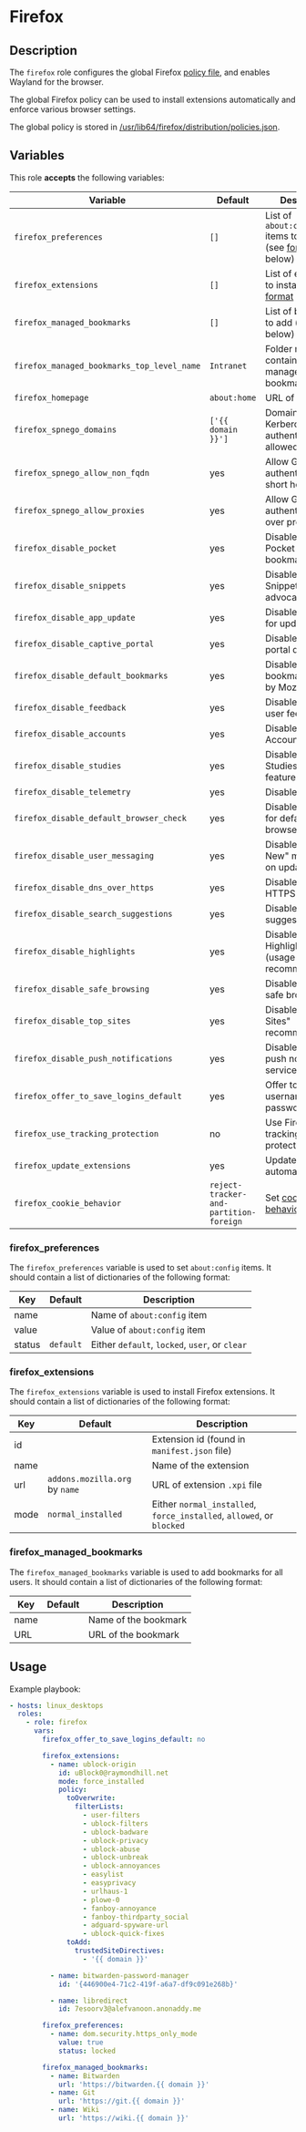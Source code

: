 Firefox
=======

Description
-----------

The `firefox` role configures the global Firefox [policy file](https://github.com/mozilla/policy-templates/blob/master/README.md),
and enables Wayland for the browser.

The global Firefox policy can be used to install extensions automatically and
enforce various browser settings.

The global policy is stored in [/usr/lib64/firefox/distribution/policies.json](templates/usr/lib64/firefox/distribution/policies.json.j2).


Variables
---------

This role **accepts** the following variables:

Variable                                   | Default                                | Description
-------------------------------------------|----------------------------------------|------------
`firefox_preferences`                      | `[]`                                   | List of `about:config` items to apply (see [format](#firefox_preferences) below)
`firefox_extensions`                       | `[]`                                   | List of extensions to install (see [format](#firefox_extensions) below)
`firefox_managed_bookmarks`                | `[]`                                   | List of bookmarks to add (see [format](#firefox_managed_bookmarks) below)
`firefox_managed_bookmarks_top_level_name` | `Intranet`                             | Folder name containing managed bookmarks
`firefox_homepage`                         | `about:home`                           | URL of homepage
`firefox_spnego_domains`                   | `['{{ domain }}']`                     | Domains for which Kerberos/GSSAPI authentication is allowed
`firefox_spnego_allow_non_fqdn`            | yes                                    | Allow GSSAPI authentication for short hostnames
`firefox_spnego_allow_proxies`             | yes                                    | Allow GSSAPI authentication over proxies
`firefox_disable_pocket`                   | yes                                    | Disable Firefox Pocket (social bookmarking)
`firefox_disable_snippets`                 | yes                                    | Disable Firefox Snippets (Mozilla advocacy spam)
`firefox_disable_app_update`               | yes                                    | Disable checking for updates
`firefox_disable_captive_portal`           | yes                                    | Disable captive portal detection
`firefox_disable_default_bookmarks`        | yes                                    | Disable default bookmarks added by Mozilla
`firefox_disable_feedback`                 | yes                                    | Disable Mozilla user feedback
`firefox_disable_accounts`                 | yes                                    | Disable Firefox Accounts
`firefox_disable_studies`                  | yes                                    | Disable Firefox Studies (beta features)
`firefox_disable_telemetry`                | yes                                    | Disable telemetry
`firefox_disable_default_browser_check`    | yes                                    | Disable checking for default browser
`firefox_disable_user_messaging`           | yes                                    | Disable "What's New" messaging on updates
`firefox_disable_dns_over_https`           | yes                                    | Disable DNS over HTTPS
`firefox_disable_search_suggestions`       | yes                                    | Disable search suggestions
`firefox_disable_highlights`               | yes                                    | Disable Firefox Highlights (usage-based recommendations)
`firefox_disable_safe_browsing`            | yes                                    | Disable Mozilla safe browsing
`firefox_disable_top_sites`                | yes                                    | Disable "Top Sites" recommendation
`firefox_disable_push_notifications`       | yes                                    | Disable Mozilla push notification service
`firefox_offer_to_save_logins_default`     | yes                                    | Offer to save usernames and passwords
`firefox_use_tracking_protection`          | no                                     | Use Firefox tracking protection
`firefox_update_extensions`                | yes                                    | Update extensions automatically
`firefox_cookie_behavior`                  | `reject-tracker-and-partition-foreign` | Set [cookie behavior](https://github.com/mozilla/policy-templates/blob/master/README.md#cookies)


### firefox\_preferences

The `firefox_preferences` variable is used to set `about:config` items. It
should contain a list of dictionaries of the following format:

Key                | Default   | Description
-------------------|-----------|------------
name               | &nbsp;    | Name of `about:config` item
value              | &nbsp;    | Value of `about:config` item
status             | `default` | Either `default`, `locked`, `user`, or `clear`


### firefox\_extensions

The `firefox_extensions` variable is used to install Firefox extensions. It
should contain a list of dictionaries of the following format:

Key                | Default                        | Description
-------------------|--------------------------------|------------
id                 | &nbsp;                         | Extension id (found in `manifest.json` file) 
name               | &nbsp;                         | Name of the extension
url                | `addons.mozilla.org` by `name` | URL of extension `.xpi` file
mode               | `normal_installed`             | Either `normal_installed`, `force_installed`, `allowed`, or `blocked`


### firefox\_managed\_bookmarks

The `firefox_managed_bookmarks` variable is used to add bookmarks for all users.
It should contain a list of dictionaries of the following format:

Key  | Default | Description
-----|---------|------------
name | &nbsp;  | Name of the bookmark
URL  | &nbsp;  | URL of the bookmark


Usage
-----

Example playbook:

````yaml
- hosts: linux_desktops
  roles:
    - role: firefox
      vars:
        firefox_offer_to_save_logins_default: no

        firefox_extensions:
          - name: ublock-origin
            id: uBlock0@raymondhill.net
            mode: force_installed
            policy:
              toOverwrite:
                filterLists:
                  - user-filters
                  - ublock-filters
                  - ublock-badware
                  - ublock-privacy
                  - ublock-abuse
                  - ublock-unbreak
                  - ublock-annoyances
                  - easylist
                  - easyprivacy
                  - urlhaus-1
                  - plowe-0
                  - fanboy-annoyance
                  - fanboy-thirdparty_social
                  - adguard-spyware-url
                  - ublock-quick-fixes
              toAdd:
                trustedSiteDirectives:
                  - '{{ domain }}'

          - name: bitwarden-password-manager
            id: '{446900e4-71c2-419f-a6a7-df9c091e268b}'

          - name: libredirect
            id: 7esoorv3@alefvanoon.anonaddy.me

        firefox_preferences:
          - name: dom.security.https_only_mode
            value: true
            status: locked

        firefox_managed_bookmarks:
          - name: Bitwarden
            url: 'https://bitwarden.{{ domain }}'
          - name: Git
            url: 'https://git.{{ domain }}'
          - name: Wiki
            url: 'https://wiki.{{ domain }}'
````
